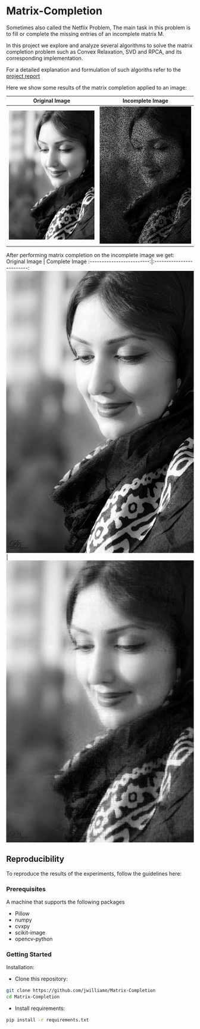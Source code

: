 # Matrix-Completion

Sometimes also called the Netflix Problem, The main task in this problem is to fill or complete the missing entries of an incomplete matrix M.

In this project we explore and analyze several algorithms to solve the matrix completion problem such as Convex Relaxation, SVD and RPCA, and its corresponding implementation.

For a detailed explanation and formulation of such algoriths refer to the [project report](https://github.com/jwilliamn/Matrix-Completion/blob/master/Final_Project_Report.pdf)

Here we show some results of the matrix completion applied to an image:

Original Image             |  Incomplete Image
:-------------------------:|:-------------------------:
![](original_gray.jpg)  |  ![](noise_0.6.jpg)


After performing matrix completion on the incomplete image we get:
Original Image             |  Complete Image
:-------------------------:|:-------------------------:
![](original_gray.jpg)  |  ![](results/nucnorm_0.6.jpg)


## Reproducibility
To reproduce the results of the experiments, follow the guidelines here:

### Prerequisites
A machine that supports the following packages

- Pillow
- numpy
- cvxpy
- scikit-image 
- opencv-python

### Getting Started

Installation:

- Clone this repository:
```bash
git clone https://github.com/jwilliamn/Matrix-Completion
cd Matrix-Completion
```

- Install requirements:
```bash
pip install -r requirements.txt
```
